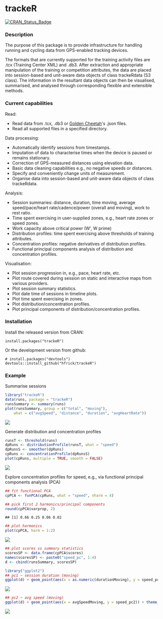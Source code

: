
trackeR
=======

[![CRAN\_Status\_Badge](http://www.r-pkg.org/badges/version/trackeR)](http://cran.r-project.org/package=trackeR)

### Description

The purpose of this package is to provide infrastructure for handling running and cycling data from GPS-enabled tracking devices.

The formats that are currently supported for the training activity files are .tcx (Training Center XML) and .db3. After extraction and appropriate manipulation of the training or competition attributes, the data are placed into session-based and unit-aware data objects of class trackeRdata (S3 class). The information in the resultant data objects can then be visualised, summarised, and analysed through corresponding flexible and extensible methods.

### Current capabilities

Read:

-   Read data from .tcx, .db3 or [Golden Cheetah](http://goldencheetah.org)'s .json files.
-   Read all supported files in a specified directory.

Data processing:

-   Automatically identify sessions from timestamps.
-   Imputation of data to characterise times when the device is paused or remains stationary.
-   Correction of GPS-measured distances using elevation data.
-   Basic data cleaning capabilities e.g., no negative speeds or distances.
-   Specify and conveniently change units of measurement.
-   Organise data into session-based and unit-aware data objects of class trackeRdata.

Analysis:

-   Session summaries: distance, duration, time moving, average speed/pace/heart rate/cadence/power (overall and moving), work to rest ratio.
-   Time spent exercising in user-supplied zones, e.g., heart rate zones or speed zones.
-   Work capacity above critical power (W', W prime)
-   Distribution profiles: time spent exercising above thresholds of training attributes.
-   Concentration profiles: negative derivatives of distribution profiles.
-   Functional principal components analysis of distribution and concentration profiles.

Visualisation:

-   Plot session progression in, e.g., pace, heart rate, etc.
-   Plot route covered during session on static and interactive maps from various providers.
-   Plot session summary statistics.
-   Plot date time of sessions in timeline plots.
-   Plot time spent exercising in zones.
-   Plot distribution/concentration profiles.
-   Plot principal components of distribution/concentration profiles.

### Installation

Install the released version from CRAN:

    install.packages("trackeR")

Or the development version from github:

    # install.packages("devtools")
    devtools::install_github("hfrick/trackeR")

### Example

Summarise sessions

``` r
library("trackeR")
data(runs, package = "trackeR")
runsSummary <- summary(runs)
plot(runsSummary, group = c("total", "moving"),
    what = c("avgSpeed", "distance", "duration", "avgHeartRate"))
```

![](README_files/figure-markdown_github/summary-1.png)

Generate distribution and concentration profiles

``` r
runsT <- threshold(runs)
dpRuns <- distributionProfile(runsT, what = "speed")
dpRunsS <- smoother(dpRuns)
cpRuns <- concentrationProfile(dpRunsS)
plot(cpRuns, multiple = TRUE, smooth = FALSE)
```

![](README_files/figure-markdown_github/cprofile-1.png)

Explore concentration profiles for speed, e.g., via functional principal components analysis (PCA)

``` r
## fit functional PCA
cpPCA <- funPCA(cpRuns, what = "speed", nharm = 4)

## pick first 2 harmonics/principal components
round(cpPCA$varprop, 2)
```

    ## [1] 0.66 0.25 0.06 0.02

``` r
## plot harmonics
plot(cpPCA, harm = 1:2)
```

![](README_files/figure-markdown_github/funPCA-1.png)

``` r
## plot scores vs summary statistics
scoresSP <- data.frame(cpPCA$scores)
names(scoresSP) <- paste0("speed_pc", 1:4)
d <- cbind(runsSummary, scoresSP)

library("ggplot2")
## pc1 ~ session duration (moving)
ggplot(d) + geom_point(aes(x = as.numeric(durationMoving), y = speed_pc1)) + theme_bw()
```

![](README_files/figure-markdown_github/scores-1.png)

``` r
## pc2 ~ avg speed (moving)
ggplot(d) + geom_point(aes(x = avgSpeedMoving, y = speed_pc2)) + theme_bw()
```

![](README_files/figure-markdown_github/scores-2.png)
